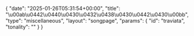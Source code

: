 {
    "date": "2025-01-26T05:31:54+00:00",
    "title": "\u00ab\u0442\u0440\u0430\u0432\u0438\u0430\u0442\u0430\u00bb",
    "type": "miscellaneous",
    "layout": "songpage",
    "params": {
        "id": "traviata",
        "tonality": ""
    }
}